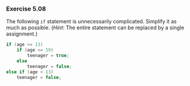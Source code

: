 ### Exercise 5.08
The following `if` statement is unnecessarily complicated. Simplify it as much
as possible. (*Hint*: The entire statement can be replaced by a single
assignment.)

```c
if (age >= 13)
    if (age <= 19)
        teenager = true;
    else
        teenager = false;
else if (age < 13)
    teenager = false;
```


